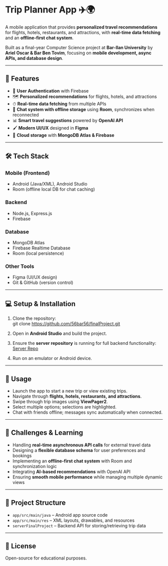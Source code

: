 # Trip Planner App ✈️🌍

A mobile application that provides **personalized travel recommendations** for flights, hotels, restaurants, and attractions, with **real-time data fetching** and an **offline-first chat system**.  

Built as a final-year Computer Science project at **Bar-Ilan University** by **Ariel Oscar & Bar Ben Tovim**, focusing on **mobile development, async APIs, and database design**.

---

## 🚀 Features
- 🔐 **User Authentication** with Firebase  
- 🗺 **Personalized recommendations** for flights, hotels, and attractions  
- ⏱ **Real-time data fetching** from multiple APIs  
- 💬 **Chat system with offline storage** using **Room**, synchronizes when reconnected  
- 📊 **Smart travel suggestions** powered by **OpenAI API**  
- 🖌 **Modern UI/UX** designed in **Figma**  
- 💾 **Cloud storage** with **MongoDB Atlas & Firebase**

---

## 🛠 Tech Stack

### Mobile (Frontend)
- Android (Java/XML), Android Studio  
- Room (offline local DB for chat caching)

### Backend
- Node.js, Express.js  
- Firebase

### Database
- MongoDB Atlas  
- Firebase Realtime Database  
- Room (local persistence)

### Other Tools
- Figma (UI/UX design)  
- Git & GitHub (version control)

---

## 💻 Setup & Installation
1. Clone the repository:  
    git clone https://github.com/56bar56/finalProject.git

2. Open in **Android Studio** and build the project.  
3. Ensure the **server repository** is running for full backend functionality: [Server Repo](https://github.com/56bar56/serverFinalProject)  
4. Run on an emulator or Android device.

---

## 📱 Usage
- Launch the app to start a new trip or view existing trips.  
- Navigate through **flights, hotels, restaurants, and attractions**.  
- Swipe through trip images using **ViewPager2**.  
- Select multiple options; selections are highlighted.  
- Chat with friends offline; messages sync automatically when connected.

---

## 🔑 Challenges & Learning
- Handling **real-time asynchronous API calls** for external travel data  
- Designing a **flexible database schema** for user preferences and bookings  
- Implementing an **offline-first chat system** with Room and synchronization logic  
- Integrating **AI-based recommendations** with OpenAI API  
- Ensuring **smooth mobile performance** while managing multiple dynamic views

---

## 📂 Project Structure
- `app/src/main/java` – Android app source code  
- `app/src/main/res` – XML layouts, drawables, and resources  
- `serverFinalProject` – Backend API for storing/retrieving trip data

---

## 📜 License
Open-source for educational purposes.
